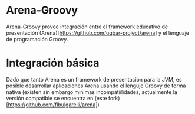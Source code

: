 Arena-Groovy
============

Arena-Groovy provee integración entre el framework educativo de presentación (Arena)[https://github.com/uqbar-project/arena] y el lenguaje de programación Groovy.


# Integración básica

Dado que tanto Arena es un framework de presentación para la JVM, es posible desarrollar aplicaciones Arena usando el lenguje Groovy de forma nativa (existen sin embargo mínimas incompatiilidades, actualmente la versión compatible se encuentra en (este fork)[https://github.com/flbulgarelli/arena])



